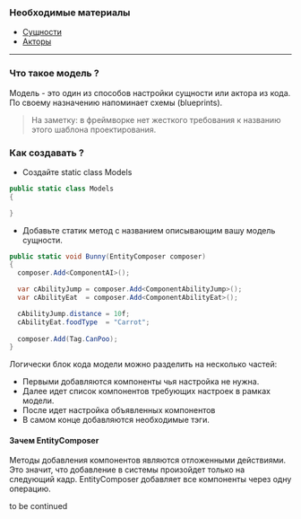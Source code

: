 ### Необходимые материалы
- [Сущности](https://github.com/dimmpixeye/ecs/wiki/%28RU%29-Entities)
- [Акторы](https://github.com/dimmpixeye/ecs/wiki/%28RU%29-Actors)

***

### Что такое модель ?

Модель - это один из способов настройки сущности или актора из кода. По своему назначению напоминает схемы (blueprints).
> На заметку: в фреймворке нет жесткого требования к названию этого шаблона проектирования.

### Как создавать ?

* Создайте static class Models

```csharp
public static class Models
{

}
```
* Добавьте статик метод с названием описывающим вашу модель сущности.
```csharp
public static void Bunny(EntityComposer composer)
{
  composer.Add<ComponentAI>();

  var cAbilityJump = composer.Add<ComponentAbilityJump>();
  var cAbilityEat  = composer.Add<ComponentAbilityEat>();

  cAbilityJump.distance = 10f;
  cAbilityEat.foodType  = "Carrot";
	 
  composer.Add(Tag.CanPoo);
}
```
Логически блок кода модели можно разделить на несколько частей:
- Первыми добавляются компоненты чья настройка не нужна.
- Далее идет список компонентов требующих настроек в рамках модели.
- После идет настройка объявленных компонентов
- В самом конце добавляются необходимые тэги.

#### Зачем EntityComposer
Методы добавления компонентов являются отложенными действиями. Это значит, что добавление в системы произойдет только на следующий кадр. EntityComposer добавляет все компоненты через одну операцию. 

to be continued